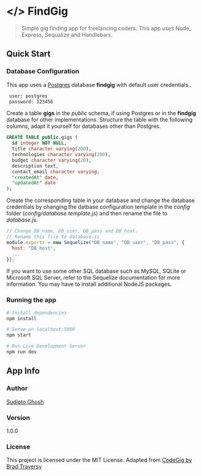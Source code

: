 # </> FindGig

> Simple gig finding app for freelancing coders. This app uses Node, Express, Sequalize and Handlebars.

## Quick Start

### Database Configuration

This app uses a [Postgres](https://www.postgresql.org/) database **findgig** with default user credentials .

```bash
 user: postgres
 password: 123456
```

Create a table **gigs** in the _public_ schema, if using Postgres or in the **findgig** database for other implementations. Structure the table with the following columns, adapt it yourself for databases other than Postgres.

```sql
CREATE TABLE public.gigs (
  id integer NOT NULL,
  title character varying(200),
  technologies character varying(200),
  budget character varying(20),
  description text,
  contact_email character varying,
  "createdAt" date,
  "updatedAt" date
);
```

Create the corresponding table in your database and change the database credentials by changing the datbase configuration template in the _config_ folder (_config/database.template.js_) and then rename the file to _database.js_.

```js
// Change DB_name, DB_user, DB_pass and DB_host.
// Rename this file to database.js
module.exports = new Sequelize("DB_name", "DB_user", "DB_pass", {
  host: "DB_host",
  ...
});
```

If you want to use some other SQL database such as MySQL, SQLite or Microsoft SQL Server, refer to the Sequelize documentation for more information. You may have to install additional NodeJS packages.

### Running the app

```bash
# Install dependencies
npm install

# Serve on localhost:5000
npm start

# Run Live Development Server
npm run dev
```

## App Info

### Author

[Sudipto Ghosh](https://sudipto.ghosh.pro)

### Version

1.0.0

### License

This project is licensed under the MIT License.
Adapted from [CodeGig by Brad Traversy](https://github.com/bradtraversy/codegig)

